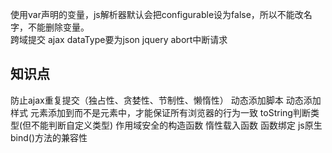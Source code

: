 使用var声明的变量，js解析器默认会把configurable设为false，所以不能改名字，不能删除变量。  
跨域提交 ajax dataType要为json
jquery abort中断请求



## 知识点
防止ajax重复提交（独占性、贪婪性、节制性、懒惰性） 动态添加脚本 动态添加样式 <link>元素添加到<head>而不是<body>元素中，才能保证所有浏览器的行为一致  toString判断类型(但不能判断自定义类型)  作用域安全的构造函数 惰性载入函数 函数绑定 js原生bind()方法的兼容性  

